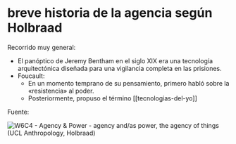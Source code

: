 # breve historia de la agencia según Holbraad
Recorrido muy general:

- El panóptico de Jeremy Bentham en el siglo XIX era una tecnología arquitectónica diseñada para una vigilancia completa en las prisiones.
- Foucault:
    - En un momento temprano de su pensamiento, primero habló sobre la «resistencia» al poder.
    - Posteriormente, propuso el término [[tecnologias-del-yo]]

Fuente:

![W6C4 - Agency & Power - agency and/as power, the agency of things (UCL Anthropology, Holbraad)](https://www.youtube.com/watch?v=At3FaJhIlac)

